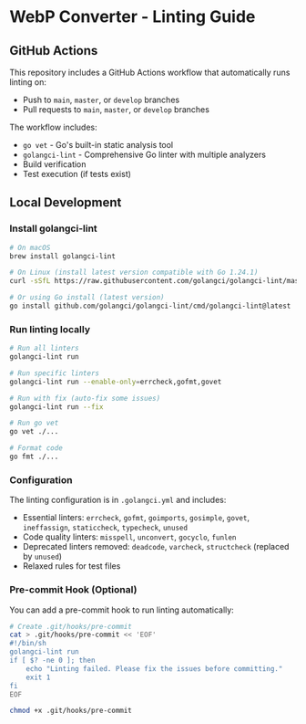 # WebP Converter - Linting Guide

## GitHub Actions

This repository includes a GitHub Actions workflow that automatically runs linting on:
- Push to `main`, `master`, or `develop` branches
- Pull requests to `main`, `master`, or `develop` branches

The workflow includes:
- `go vet` - Go's built-in static analysis tool
- `golangci-lint` - Comprehensive Go linter with multiple analyzers
- Build verification
- Test execution (if tests exist)

## Local Development

### Install golangci-lint

```bash
# On macOS
brew install golangci-lint

# On Linux (install latest version compatible with Go 1.24.1)
curl -sSfL https://raw.githubusercontent.com/golangci/golangci-lint/master/install.sh | sh -s -- -b $(go env GOPATH)/bin latest

# Or using Go install (latest version)
go install github.com/golangci/golangci-lint/cmd/golangci-lint@latest
```

### Run linting locally

```bash
# Run all linters
golangci-lint run

# Run specific linters
golangci-lint run --enable-only=errcheck,gofmt,govet

# Run with fix (auto-fix some issues)
golangci-lint run --fix

# Run go vet
go vet ./...

# Format code
go fmt ./...
```

### Configuration

The linting configuration is in `.golangci.yml` and includes:
- Essential linters: `errcheck`, `gofmt`, `goimports`, `gosimple`, `govet`, `ineffassign`, `staticcheck`, `typecheck`, `unused`
- Code quality linters: `misspell`, `unconvert`, `gocyclo`, `funlen`
- Deprecated linters removed: `deadcode`, `varcheck`, `structcheck` (replaced by `unused`)
- Relaxed rules for test files

### Pre-commit Hook (Optional)

You can add a pre-commit hook to run linting automatically:

```bash
# Create .git/hooks/pre-commit
cat > .git/hooks/pre-commit << 'EOF'
#!/bin/sh
golangci-lint run
if [ $? -ne 0 ]; then
    echo "Linting failed. Please fix the issues before committing."
    exit 1
fi
EOF

chmod +x .git/hooks/pre-commit
```
